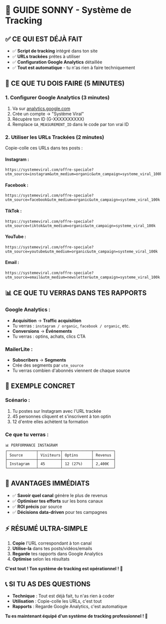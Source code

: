 # 🚀 GUIDE SONNY - Système de Tracking

## ✅ **CE QUI EST DÉJÀ FAIT**

- ✅ **Script de tracking** intégré dans ton site
- ✅ **URLs trackées** prêtes à utiliser
- ✅ **Configuration Google Analytics** détaillée
- ✅ **Tout est automatique** - tu n'as rien à faire techniquement

## 🎯 **CE QUE TU DOIS FAIRE (5 MINUTES)**

### **1. Configurer Google Analytics (3 minutes)**
1. Va sur [analytics.google.com](https://analytics.google.com)
2. Crée un compte → "Système Viral"
3. Récupère ton ID (G-XXXXXXXXXX)
4. Remplace `GA_MEASUREMENT_ID` dans le code par ton vrai ID

### **2. Utiliser les URLs Trackées (2 minutes)**
Copie-colle ces URLs dans tes posts :

#### **Instagram :**
```
https://systemeviral.com/offre-speciale?utm_source=instagram&utm_medium=organic&utm_campaign=systeme_viral_100k
```

#### **Facebook :**
```
https://systemeviral.com/offre-speciale?utm_source=facebook&utm_medium=organic&utm_campaign=systeme_viral_100k
```

#### **TikTok :**
```
https://systemeviral.com/offre-speciale?utm_source=tiktok&utm_medium=organic&utm_campaign=systeme_viral_100k
```

#### **YouTube :**
```
https://systemeviral.com/offre-speciale?utm_source=youtube&utm_medium=organic&utm_campaign=systeme_viral_100k
```

#### **Email :**
```
https://systemeviral.com/offre-speciale?utm_source=email&utm_medium=newsletter&utm_campaign=systeme_viral_100k
```

## 📊 **CE QUE TU VERRAS DANS TES RAPPORTS**

### **Google Analytics :**
- **Acquisition** → **Traffic acquisition**
- Tu verras : `instagram / organic`, `facebook / organic`, etc.
- **Conversions** → **Événements**
- Tu verras : optins, achats, clics CTA

### **MailerLite :**
- **Subscribers** → **Segments**
- Crée des segments par `utm_source`
- Tu verras combien d'abonnés viennent de chaque source

## 🎯 **EXEMPLE CONCRET**

### **Scénario :**
1. Tu postes sur Instagram avec l'URL trackée
2. 45 personnes cliquent et s'inscrivent à ton optin
3. 12 d'entre elles achètent ta formation

### **Ce que tu verras :**
```
📊 PERFORMANCE INSTAGRAM
┌─────────────┬──────────┬─────────────┬─────────┐
│ Source      │ Visiteurs│ Optins      │ Revenus │
├─────────────┼──────────┼─────────────┼─────────┤
│ Instagram   │ 45       │ 12 (27%)    │ 2,400€  │
└─────────────┴──────────┴─────────────┴─────────┘
```

## 🚀 **AVANTAGES IMMÉDIATS**

- ✅ **Savoir quel canal** génère le plus de revenus
- ✅ **Optimiser tes efforts** sur les bons canaux
- ✅ **ROI précis** par source
- ✅ **Décisions data-driven** pour tes campagnes

## ⚡ **RÉSUMÉ ULTRA-SIMPLE**

1. **Copie** l'URL correspondant à ton canal
2. **Utilise-la** dans tes posts/vidéos/emails
3. **Regarde** tes rapports dans Google Analytics
4. **Optimise** selon les résultats

**C'est tout ! Ton système de tracking est opérationnel ! 🎯**

## 📞 **SI TU AS DES QUESTIONS**

- **Technique** : Tout est déjà fait, tu n'as rien à coder
- **Utilisation** : Copie-colle les URLs, c'est tout
- **Rapports** : Regarde Google Analytics, c'est automatique

**Tu es maintenant équipé d'un système de tracking professionnel ! 🚀**
